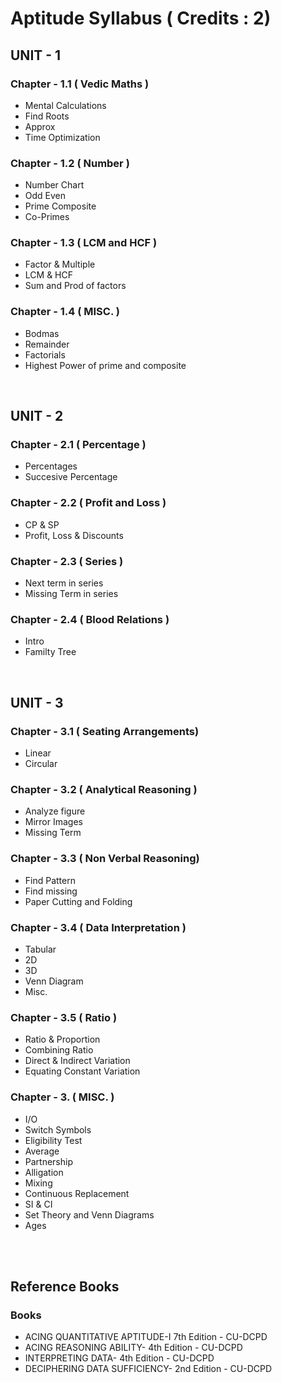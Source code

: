 # Aptitude Syllabus ( Credits : 2)

## UNIT - 1

### Chapter - 1.1 ( Vedic Maths )

- Mental Calculations
- Find Roots
- Approx
- Time Optimization

### Chapter - 1.2 ( Number )

- Number Chart
- Odd Even
- Prime Composite
- Co-Primes

### Chapter - 1.3 ( LCM and HCF )

- Factor & Multiple
- LCM & HCF
- Sum and Prod of factors

### Chapter - 1.4 ( MISC. )

- Bodmas
- Remainder
- Factorials
- Highest Power of prime and composite

</br>

## UNIT - 2

### Chapter - 2.1 ( Percentage )

- Percentages
- Succesive Percentage

### Chapter - 2.2 ( Profit and Loss )

- CP & SP
- Profit, Loss & Discounts

### Chapter - 2.3 ( Series )

- Next term in series
- Missing Term in series

### Chapter - 2.4 ( Blood Relations )

- Intro
- Familty Tree

</br>

## UNIT - 3

### Chapter - 3.1 ( Seating Arrangements)

- Linear
- Circular

### Chapter - 3.2 ( Analytical Reasoning )

- Analyze figure
- Mirror Images
- Missing Term

### Chapter - 3.3 ( Non Verbal Reasoning)

- Find Pattern
- Find missing
- Paper Cutting and Folding

### Chapter - 3.4 ( Data Interpretation )

- Tabular
- 2D
- 3D
- Venn Diagram
- Misc.

### Chapter - 3.5 ( Ratio )

- Ratio & Proportion
- Combining Ratio
- Direct & Indirect Variation
- Equating Constant Variation

### Chapter - 3. ( MISC. )

- I/O
- Switch Symbols
- Eligibility Test
- Average
- Partnership
- Alligation
- Mixing
- Continuous Replacement
- SI & CI
- Set Theory and Venn Diagrams
- Ages

</br>
</br>

## Reference Books

### Books

- ACING QUANTITATIVE APTITUDE-I 7th Edition - CU-DCPD
- ACING REASONING ABILITY- 4th Edition - CU-DCPD
- INTERPRETING DATA- 4th Edition - CU-DCPD
- DECIPHERING DATA SUFFICIENCY- 2nd Edition - CU-DCPD
